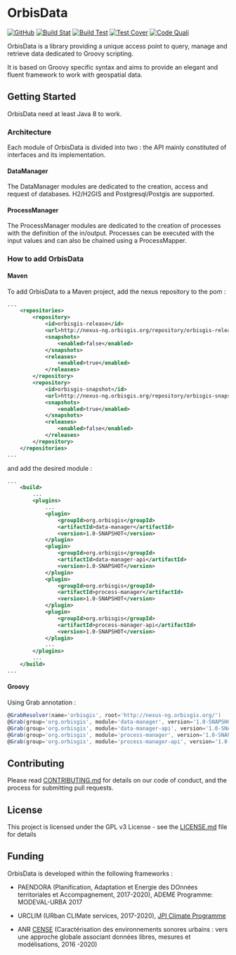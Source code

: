 # OrbisData 
[![GitHub](https://img.shields.io/github/license/orbisgis/orbisdata.svg)](https://github.com/orbisgis/orbisdata/blob/master/docs/LICENSE) 
[![Build Stat](https://img.shields.io/jenkins/s/http/jenkins-ng.orbisgis.org/job/orbisdata.svg)](http://jenkins-ng.orbisgis.org/job/orbisdata) 
[![Build Test](https://img.shields.io/jenkins/t/http/jenkins-ng.orbisgis.org/job/orbisdata.svg)](https://jenkins-ng.orbisgis.org/job/orbisdata/test_results_analyzer/) 
[![Test Cover](https://img.shields.io/jenkins/j/http/jenkins-ng.orbisgis.org/job/orbisdata.svg)](https://jenkins-ng.orbisgis.org/job/orbisdata/jacoco/)
[![Code Quali](https://img.shields.io/codeclimate/maintainability/orbisgis/orbisdata.svg)](https://codeclimate.com/github/orbisgis/orbisdata)

OrbisData is a library providing a unique access point to query, manage and retrieve data dedicated to Groovy scripting.

It is based on Groovy specific syntax and aims to provide an elegant and fluent framework to work with geospatial data.

## Getting Started

OrbisData need at least Java 8 to work.

### Architecture

Each module of OrbisData is divided into two : the API mainly constituted of interfaces and its implementation.

#### DataManager

The DataManager modules are dedicated to the creation, access and request of databases.
H2/H2GIS and Postgresql/Postgis are supported.

#### ProcessManager

The ProcessManager modules are dedicated to the creation of processes with the definition of the in/output.
Processes can be executed with the input values and can also be chained using a ProcessMapper.

### How to add OrbisData

#### Maven

To add OrbisData to a Maven project, add the nexus repository to the pom : 
``` xml
...
    <repositories>
        <repository>
            <id>orbisgis-release</id>
            <url>http://nexus-ng.orbisgis.org/repository/orbisgis-release</url>
            <snapshots>
                <enabled>false</enabled>
            </snapshots>
            <releases>
                <enabled>true</enabled>
            </releases>
        </repository>
        <repository>
            <id>orbisgis-snapshot</id>
            <url>http://nexus-ng.orbisgis.org/repository/orbisgis-snapshot</url>
            <snapshots>
                <enabled>true</enabled>
            </snapshots>
            <releases>
                <enabled>false</enabled>
            </releases>
        </repository>
    </repositories>
...
```

and add the desired module :
``` xml
...
    <build>
        ...
        <plugins>
            ...
            <plugin>
                <groupId>org.orbisgis</groupId>
                <artifactId>data-manager</artifactId>
                <version>1.0-SNAPSHOT</version>
            </plugin>
            <plugin>
                <groupId>org.orbisgis</groupId>
                <artifactId>data-manager-api</artifactId>
                <version>1.0-SNAPSHOT</version>
            </plugin>
            <plugin>
                <groupId>org.orbisgis</groupId>
                <artifactId>process-manager</artifactId>
                <version>1.0-SNAPSHOT</version>
            </plugin>
            <plugin>
                <groupId>org.orbisgis</groupId>
                <artifactId>process-manager-api</artifactId>
                <version>1.0-SNAPSHOT</version>
            </plugin>
            ...
        </plugins>
        ...
    </build>
...
```

#### Groovy

Using Grab annotation :
``` groovy
@GrabResolver(name='orbisgis', root='http://nexus-ng.orbisgis.org/')
@Grab(group='org.orbisgis', module='data-manager', version='1.0-SNAPSHOT')
@Grab(group='org.orbisgis', module='data-manager-api', version='1.0-SNAPSHOT')
@Grab(group='org.orbisgis', module='process-manager', version='1.0-SNAPSHOT')
@Grab(group='org.orbisgis', module='process-manager-api', version='1.0-SNAPSHOT')
```


## Contributing

Please read [CONTRIBUTING.md](CONTRIBUTING.md) for details on our code of conduct, and the process for submitting pull requests.

## License

This project is licensed under the GPL v3 License - see the [LICENSE.md](LICENSE.md) file for details

##  Funding

OrbisData is developed within the following frameworks :


* PAENDORA (Planification, Adaptation et Energie des DOnnées territoriales et Accompagnement, 2017-2020), ADEME Programme: MODEVAL-URBA 2017

* URCLIM  (URban CLIMate services, 2017-2020), [JPI Climate Programme](http://www.jpi-climate.eu/nl/25223460-URCLIM.html)

* ANR [CENSE](http://www.agence-nationale-recherche.fr/Projet-ANR-16-CE22-0012) (Caractérisation des environnements sonores urbains : vers une approche globale associant données libres, mesures et modélisations, 2016 -2020)

